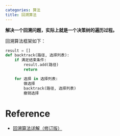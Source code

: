```yaml
---
categories: 算法
title: 回溯算法
---
```


 **解决一个回溯问题，实际上就是一个决策树的遍历过程。**

回溯算法框架如下：

```python
result = []
def backtrack(路径, 选择列表):
    if 满足结束条件:
        result.add(路径)
        return

    for 选择 in 选择列表:
        做选择
        backtrack(路径, 选择列表)
        撤销选择
```

















# Reference

- [回溯算法详解（修订版）](https://labuladong.gitbook.io/algo/suan-fa-si-wei-xi-lie/hui-su-suan-fa-xiang-jie-xiu-ding-ban)